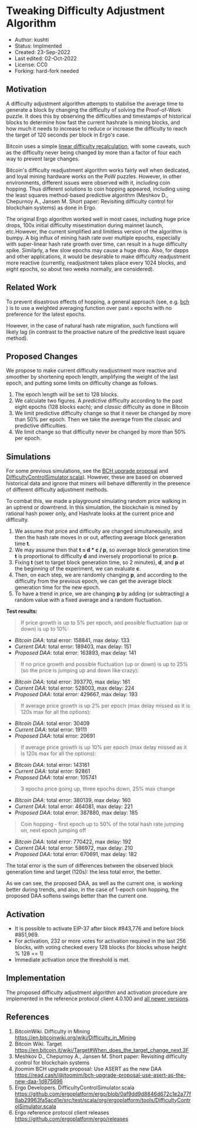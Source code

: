 Tweaking Difficulty Adjustment Algorithm
==========================================

* Author: kushti
* Status: Implmented
* Created: 23-Sep-2022
* Last edited: 02-Oct-2022
* License: CC0
* Forking: hard-fork needed 

Motivation 
----------

A difficulty adjustment algorithm attempts to stabilise the average time to generate a block by changing the difficulty of solving the Proof-of-Work puzzle. It does this by observing the difficulties and timestamps of historical blocks to determine how fast the current hashrate is mining blocks, and how much it needs to increase to reduce or increase the difficulty to reach the target of 120 seconds per block in Ergo's case.  

Bitcoin uses a simple [linear difficulty recalculation](https://en.bitcoinwiki.org/wiki/Difficulty_in_Mining), with some caveats, such as the difficulty never being changed by more than a factor of four each way to prevent large changes. 

Bitcoin's difficulty readjustment algorithm works fairly well when dedicated, and loyal mining hardware works on the PoW puzzles. However, in other environments, different issues were observed with it, including coin hopping. Thus different solutions to coin hopping appeared, including using the least squares method-based predictive algorithm (Meshkov D., Chepurnoy A., Jansen M. Short paper: Revisiting difficulty control for blockchain systems) as done in Ergo.

The original Ergo algorithm worked well in most cases, including huge price drops, 100x initial difficulty misestimation during mainnet launch, etc.However, the current simplified and limitless version of the algorithm is bumpy. A big influx of mining hash rate over multiple epochs, especially with super-linear hash rate growth over time, can result in a huge difficulty spike. Similarly, a few slow epochs may cause a huge drop. Also, for dapps and other applications, it would be desirable to make difficulty readjustment more reactive (currently, readjustment takes place every 1024 blocks, and eight epochs, so about two weeks normally, are considered).   

Related Work
------------

To prevent disastrous effects of hopping, a general approach (see, e.g. [bch](https://read.cash/@jtoomim/bch-upgrade-proposal-use-asert-as-the-new-daa-1d875696) ) is to use a weighted averaging function over past `x` epochs with no preference for the latest epochs.

However, in the case of natural hash rate migration, such functions will likely lag (in contrast to the proactive nature of the predictive least square method). 

Proposed Changes
----------------

We propose to make current difficulty readjustment more reactive and smoother by shortening epoch length, amplifying the weight of the last epoch, and putting some limits on difficulty change as follows.

1. The epoch length will be set to 128 blocks. 
2. We calculate two figures. A *predictive* difficulty according to the past eight epochs (128 blocks each); and *classic* difficulty as done in Bitcoin
3. We limit predictive difficulty change so that it never be changed by more than 50% per epoch. Then we take the average from the classic and predictive difficulties. 
4. We limit change so that difficulty never be changed by more than 50% per epoch.


Simulations
-----------


For some previous simulations, see the [BCH upgrade proposal](https://read.cash/@jtoomim/bch-upgrade-proposal-use-asert-as-the-new-daa-1d875696) and [DifficultyControlSimulator.scala](https://github.com/ergoplatform/ergo/blob/0af9dd9d8846d672c1e2a77f8ab29963fa5acd1e/src/test/scala/org/ergoplatform/tools/DifficultyControlSimulator.scala)). However, these are based on observed historical data and ignore that miners will behave differently in the presence of different difficulty adjustment methods.

To combat this, we made a playground simulating random price walking in an uptrend or downtrend. In this simulation, the blockchain is mined by rational hash power only, and Hashrate looks at the current price and difficulty. 

1. We assume that price and difficulty are changed simultaneously, and then the hash rate moves in or out, affecting average block generation time **t**. 
2. We may assume then that **t = d * c / p**, so average block generation time **t** is proportional to difficulty **d** and inversely proportional to price **p**. 
3. Fixing **t** (set to target block generation time, so 2 minutes), **d**, and **p** at the beginning of the experiment, we can evaluate **c**. 
4. Then, on each step, we are randomly changing **p**, and according to the difficulty from the previous epoch, we can get the average block generation time for the new epoch.
5. To have a trend in price, we are changing **p** by adding (or subtracting) a random value with a fixed average and a random fluctuation. 

**Test results:**

> If price growth is up to 5% per epoch, and possible fluctuation (up or down) is up to 10%:

- *Bitcoin DAA*: total error: 158841, max delay: 133
- *Current DAA*: total error: 189403, max delay: 151
- *Proposed DAA*: total error: 163893, max delay: 141 


> If no price growth and possible fluctuation (up or down) is up to 25% (so the price is jumping up and down like crazy):

- *Bitcoin DAA*: total error: 393770, max delay: 161
- *Current DAA*: total error: 528003, max delay: 224
- *Proposed DAA*: total error: 429667, max delay: 193 

> If average price growth is up 2% per epoch (max delay missed as it is 120s max for all the options):

- *Bitcoin DAA*: total error: 30409
- *Current DAA*: total error: 19111
- *Proposed DAA*: total error: 20691

> If average price growth is up 10% per epoch (max delay missed as it is 120s max for all the options):

- *Bitcoin DAA*: total error: 143161
- *Current DAA*: total error: 92861
- *Proposed DAA*: total error: 105741

> 3 epochs price going up, three epochs down, 25% max change

- *Bitcoin DAA*: total error: 380139, max delay: 160
- *Current DAA*: total error: 464081, max delay: 221
- *Proposed DAA*: total error: 387880, max delay: 185

> Coin hopping - first epoch up to 50% of the total hash rate jumping on, next epoch jumping off 

- *Bitcoin DAA*: total error: 770422, max delay: 192
- *Current DAA*: total error: 586972, max delay: 210
- *Proposed DAA*: total error: 670691, max delay: 182

The total error is the sum of differences between the observed block generation time and target (120s): the less total error, the better.

As we can see, the proposed DAA, as well as the current one, is working better during trends, and also, in the case of 1-epoch coin hopping, the proposed DAA softens swings better than the current one. 

Activation
----------

- It is possible to activate EIP-37 after block #843,776 and before block #851,969. 
- For activation, 232 or more votes for activation required in the last 256 blocks, with voting checked every 128 blocks (for blocks whose height % 128 == 1)
- Immediate activation once the threshold is met. 


Implementation
--------------

The proposed difficulty adjustment algorithm and activation procedure are implemented in the reference protocol client 4.0.100 and [all newer versions](https://github.com/ergoplatform/ergo/releases).


References
----------

1. BitcoinWiki. Difficulty in Mining https://en.bitcoinwiki.org/wiki/Difficulty_in_Mining
2. Bitcoin Wiki. Target https://en.bitcoin.it/wiki/Target#When_does_the_target_change_next.3F
3. Meshkov D., Chepurnoy A., Jansen M. Short paper: Revisiting difficulty control for blockchain systems
4. jtoomim BCH upgrade proposal: Use ASERT as the new DAA https://read.cash/@jtoomim/bch-upgrade-proposal-use-asert-as-the-new-daa-1d875696
5. Ergo Developers. DifficultyControlSimulator.scala https://github.com/ergoplatform/ergo/blob/0af9dd9d8846d672c1e2a77f8ab29963fa5acd1e/src/test/scala/org/ergoplatform/tools/DifficultyControlSimulator.scala
6. Ergo reference protocol client releases https://github.com/ergoplatform/ergo/releases

